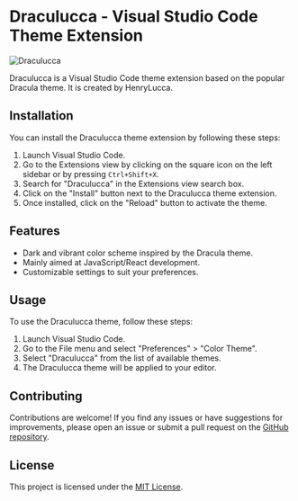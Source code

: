 # Draculucca - Visual Studio Code Theme Extension

![Draculucca](https://example.com/draculucca.png)

Draculucca is a Visual Studio Code theme extension based on the popular Dracula theme. It is created by HenryLucca.

## Installation

You can install the Draculucca theme extension by following these steps:

1. Launch Visual Studio Code.
2. Go to the Extensions view by clicking on the square icon on the left sidebar or by pressing `Ctrl+Shift+X`.
3. Search for "Draculucca" in the Extensions view search box.
4. Click on the "Install" button next to the Draculucca theme extension.
5. Once installed, click on the "Reload" button to activate the theme.

## Features

- Dark and vibrant color scheme inspired by the Dracula theme.
- Mainly aimed at JavaScript/React development.
- Customizable settings to suit your preferences.

## Usage

To use the Draculucca theme, follow these steps:

1. Launch Visual Studio Code.
2. Go to the File menu and select "Preferences" > "Color Theme".
3. Select "Draculucca" from the list of available themes.
4. The Draculucca theme will be applied to your editor.

## Contributing

Contributions are welcome! If you find any issues or have suggestions for improvements, please open an issue or submit a pull request on the [GitHub repository](https://github.com/HenryLucca/draculucca).

## License

This project is licensed under the [MIT License](https://opensource.org/licenses/MIT).
